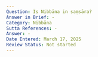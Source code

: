 ```yaml
---
Question: Is Nibbāna in saṃsāra?
Answer in Brief: -
Category: Nibbāna
Sutta References: -
Answer: -
Date Entered: March 17, 2025
Review Status: Not started
---
```

